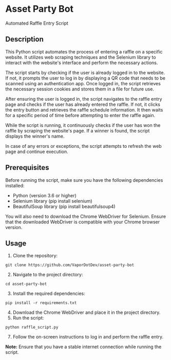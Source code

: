 # Asset Party Bot
Automated Raffle Entry Script

## Description
This Python script automates the process of entering a raffle on a specific website. It utilizes web scraping techniques and the Selenium library to interact with the website's interface and perform the necessary actions.

The script starts by checking if the user is already logged in to the website. If not, it prompts the user to log in by displaying a QR code that needs to be scanned using an authentication app. Once logged in, the script retrieves the necessary session cookies and stores them in a file for future use.

After ensuring the user is logged in, the script navigates to the raffle entry page and checks if the user has already entered the raffle. If not, it clicks the entry button and retrieves the raffle schedule information. It then waits for a specific period of time before attempting to enter the raffle again.

While the script is running, it continuously checks if the user has won the raffle by scraping the website's page. If a winner is found, the script displays the winner's name.

In case of any errors or exceptions, the script attempts to refresh the web page and continue execution.

## Prerequisites 
Before running the script, make sure you have the following dependencies installed:

- Python (version 3.6 or higher)
- Selenium library (pip install selenium)
- BeautifulSoup library (pip install beautifulsoup4)

You will also need to download the Chrome WebDriver for Selenium. Ensure that the downloaded WebDriver is compatible with your Chrome browser version.

## Usage

1. Clone the repository:
```shell
git clone https://github.com/VaporDotDev/asset-party-bot
```
2. Navigate to the project directory:
```shell
cd asset-party-bot
```
3. Install the required dependencies:
```shell
pip install -r requirements.txt
```
4. Download the Chrome WebDriver and place it in the project directory.
5. Run the script:
```shell
python raffle_script.py
```
7. Follow the on-screen instructions to log in and perform the raffle entry.

__Note:__ Ensure that you have a stable internet connection while running the script.
